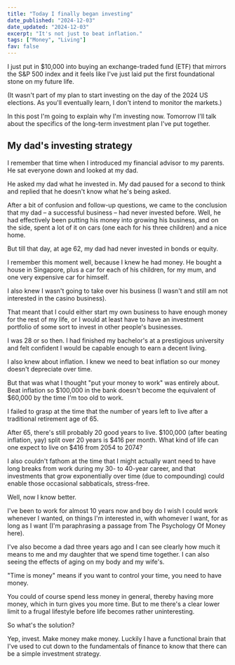 ```yaml
---
title: "Today I finally began investing"
date_published: "2024-12-03"
date_updated: "2024-12-03"
excerpt: "It's not just to beat inflation."
tags: ["Money", "Living"]
fav: false
---
```


I just put in $10,000 into buying an exchange-traded fund (ETF) that mirrors the S&P 500 index and it feels like I've just laid put the first foundational stone on my future life.

(It wasn't part of my plan to start investing on the day of the 2024 US elections. As you'll eventually learn, I don't intend to monitor the markets.)

In this post I'm going to explain why I'm investing now. Tomorrow I'll talk about the specifics of the long-term investment plan I've put together.

## My dad's investing strategy

I remember that time when I introduced my financial advisor to my parents. He sat everyone down and looked at my dad.

He asked my dad what he invested in. My dad paused for a second to think and replied that he doesn't know what he's being asked.

After a bit of confusion and follow-up questions, we came to the conclusion that my dad – a successful business – had never invested before. Well, he had effectively been putting his money into growing his business, and on the side, spent a lot of it on cars (one each for his three children) and a nice home.

But till that day, at age 62, my dad had never invested in bonds or equity.

I remember this moment well, because I knew he had money. He bought a house in Singapore, plus a car for each of his children, for my mum, and one very expensive car for himself.

I also knew I wasn't going to take over his business (I wasn't and still am not interested in the casino business).

That meant that I could either start my own business to have enough money for the rest of my life, or I would at least have to have an investment portfolio of some sort to invest in other people's businesses.

I was 28 or so then. I had finished my bachelor's at a prestigious university and felt confident I would be capable enough to earn a decent living.

I also knew about inflation. I knew we need to beat inflation so our money doesn't depreciate over time.

But that was what I thought "put your money to work" was entirely about. Beat inflation so $100,000 in the bank doesn't become the equivalent of $60,000 by the time I'm too old to work.

I failed to grasp at the time that the number of years left to live after a traditional retirement age of 65.

After 65, there's still probably 20 good years to live. $100,000 (after beating inflation, yay) split over 20 years is $416 per month. What kind of life can one expect to live on $416 from 2054 to 2074?

I also couldn't fathom at the time that I might actually want need to have long breaks from work during my 30- to 40-year career, and that investments that grow exponentially over time (due to compounding) could enable those occasional sabbaticals, stress-free.

Well, now I know better.

I've been to work for almost 10 years now and boy do I wish I could work whenever I wanted, on things I'm interested in, with whomever I want, for as long as I want (I'm paraphrasing a passage from The Psychology Of Money here).

I've also become a dad three years ago and I can see clearly how much it means to me and my daughter that we spend time together. I can also seeing the effects of aging on my body and my wife's.

"Time is money" means if you want to control your time, you need to have money.

You could of course spend less money in general, thereby having more money, which in turn gives you more time. But to me there's a clear lower limit to a frugal lifestyle before life becomes rather uninteresting.

So what's the solution?

Yep, invest. Make money make money. Luckily I have a functional brain that I've used to cut down to the fundamentals of finance to know that there can be a simple investment strategy.
